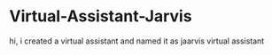 # Virtual-Assistant-Jarvis
hi, i created a virtual assistant and named it as jaarvis  virtual assistant 
